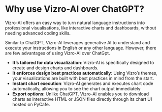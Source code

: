 # Why use Vizro-AI over ChatGPT?

Vizro-AI offers an easy way to turn natural language instructions into professional visualisations, like interactive charts and dashboards, without needing advanced coding skills.

Similar to ChatGPT, Vizro-AI leverages generative AI to understand and execute your instructions in English or any other language. However, there are few advantages of using Vizro-AI over ChatGpt.

- **It’s tailored for data visualization**: Vizro-AI is specifically designed to create and design charts and dashboards.
- **It enforces design best practices automatically**: Using Vizro’s themes, your visualizations are built with best practices in mind from the start.
- **Instant chart execution**: Vizro-AI generates and executes chart code automatically, allowing you to see the chart output immediately
- **Export options**: Unlike ChatGPT, Vizro-AI enables you to download charts as interactive HTML or JSON files directly through its chart UI hosted on PyCafe.
